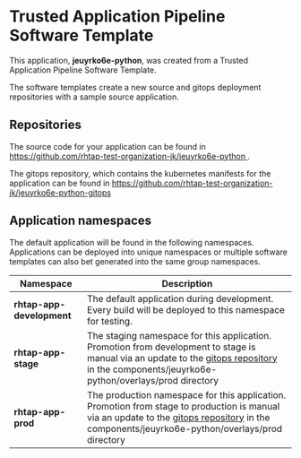 # Trusted Application Pipeline Software Template

This application, **jeuyrko6e-python**, was created from a Trusted Application Pipeline Software Template.

The software templates create a new source and gitops deployment repositories with a sample source application. 

## Repositories

The source code for your application can be found in [https://github.com/rhtap-test-organization-jk/jeuyrko6e-python ](https://github.com/rhtap-test-organization-jk/jeuyrko6e-python ).
 
The gitops repository, which contains the kubernetes manifests for the application can be found in 
[https://github.com/rhtap-test-organization-jk/jeuyrko6e-python-gitops ](https://github.com/rhtap-test-organization-jk/jeuyrko6e-python-gitops ) 

## Application namespaces 

The default application will be found in the following namespaces. Applications can be deployed into unique namespaces or multiple software templates can also bet generated into the same group namespaces.  

|  Namespace   |  Description   |  
| -------- | -------- |   
| **rhtap-app-development** | The default application during development. Every build will be deployed to this namespace for testing. | 
| **rhtap-app-stage** | The staging namespace for this application. Promotion from development to stage is manual via an update to the [gitops repository](https://github.com/rhtap-test-organization-jk/jeuyrko6e-python-gitops ) in the components/jeuyrko6e-python/overlays/prod directory |  
| **rhtap-app-prod** | The production namespace for this application. Promotion from stage to production is manual via an update to the [gitops repository](https://github.com/rhtap-test-organization-jk/jeuyrko6e-python-gitops ) in the components/jeuyrko6e-python/overlays/prod directory | 